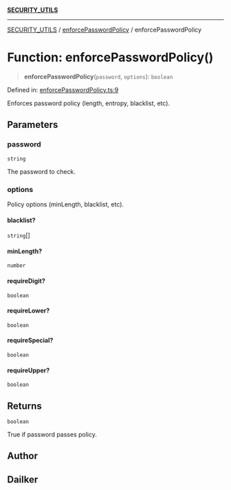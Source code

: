[**SECURITY_UTILS**](../../README.md)

***

[SECURITY_UTILS](../../README.md) / [enforcePasswordPolicy](../README.md) / enforcePasswordPolicy

# Function: enforcePasswordPolicy()

> **enforcePasswordPolicy**(`password`, `options`): `boolean`

Defined in: [enforcePasswordPolicy.ts:9](https://github.com/dailker/everyutil-js/blob/b3e269da55b7d96c15eb37e98c5c4f6b94f05f6f/src/security/enforcePasswordPolicy.ts#L9)

Enforces password policy (length, entropy, blacklist, etc).

## Parameters

### password

`string`

The password to check.

### options

Policy options (minLength, blacklist, etc).

#### blacklist?

`string`[]

#### minLength?

`number`

#### requireDigit?

`boolean`

#### requireLower?

`boolean`

#### requireSpecial?

`boolean`

#### requireUpper?

`boolean`

## Returns

`boolean`

True if password passes policy.

## Author

## Dailker
